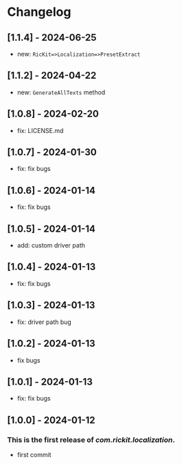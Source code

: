 # Changelog
## [1.1.4] - 2024-06-25
- new: `RicKit=>Localization=>PresetExtract`
## [1.1.2] - 2024-04-22
- new: `GenerateAllTexts` method
## [1.0.8] - 2024-02-20
- fix: LICENSE.md
## [1.0.7] - 2024-01-30
- fix: fix bugs
## [1.0.6] - 2024-01-14

- fix: fix bugs

## [1.0.5] - 2024-01-14

- add: custom driver path

## [1.0.4] - 2024-01-13

- fix: fix bugs

## [1.0.3] - 2024-01-13

- fix: driver path bug

## [1.0.2] - 2024-01-13

- fix bugs

## [1.0.1] - 2024-01-13

- fix: fix bugs

## [1.0.0] - 2024-01-12

### This is the first release of *com.rickit.localization*.

- first commit
